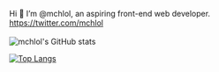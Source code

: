 Hi 👋 I’m @mchlol, an aspiring front-end web developer.<br>
https://twitter.com/mchlol
<br>
<br>
![mchlol's GitHub stats](https://github-readme-stats.vercel.app/api?username=mchlol&theme=buefy&show_icons=true&hide=stars,prs,contribs,issues)

[![Top Langs](https://github-readme-stats.vercel.app/api/top-langs/?username=mchlol)](https://github.com/anuraghazra/github-readme-stats)
